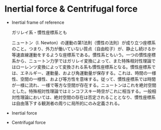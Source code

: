 # Inertial force & Centrifugal force

- Inertial frame of reference
    
    ガリレイ系・慣性座標系とも
    
    ニュートン（I. Newton）の運動の第1法則（慣性の法則）が成り立つ座標系のこと。つまり、外力が働いていない質点（自由粒子）が、静止し続けるか等速直線運動をするような座標系である。慣性系ともいう。一つの慣性座標系から、ニュートン力学ではガリレイ変換によって、また特殊相対性理論ではローレンツ変換によって変換される系も慣性座標系となる。慣性座標系では、エネルギー、運動量、および角運動量が保存する。これは、時間の一様性、空間の一様性、および等方性を意味する。従って、慣性座標系では時間が一様に流れ、一様で等方な空間が存在する。ニュートンはこれを絶対空間とした。特殊相対性理論ではミンコフスキー時空がこれに相当する。一般相対性理論においては、絶対空間の存在は否定されることとなり、慣性座標系は自由落下する観測者の周りに局所的にのみ定義される。
    
- Inertial force
- Centrifugal force